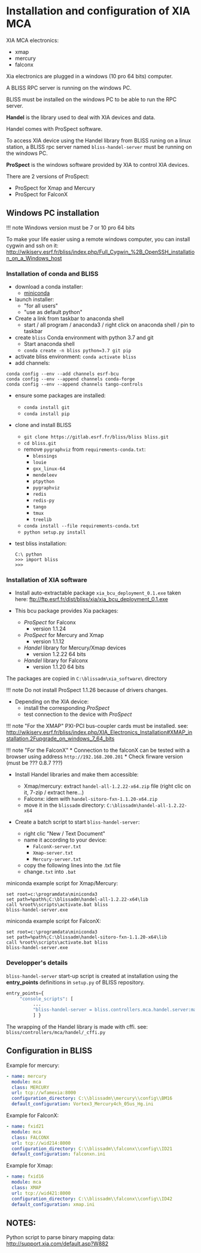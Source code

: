 # Installation and configuration of XIA MCA

XIA MCA electronics:

* xmap
* mercury
* falconx

Xia electronics are plugged in a windows (10 pro 64 bits) computer.

A BLISS RPC server is running on the windows PC.

BLISS must be installed on the windows PC to be able to run the RPC server.

**Handel** is the library used to deal with XIA devices and data.

Handel comes with ProSpect software.

To access XIA device using the Handel library from BLISS runing on a linux
station, a BLISS rpc server named `bliss-handel-server` must be running on the
windows PC.


**ProSpect** is the windows software provided by XIA to control XIA devices.

There are 2 versions of ProSpect:

* ProSpect for Xmap and Mercury
* ProSpect for FalconX


## Windows PC installation

!!! note
    Windows version must be 7 or 10 pro 64 bits


To make your life easier using a remote windows computer, you can install cygwin
and ssh on it:
http://wikiserv.esrf.fr/bliss/index.php/Full_Cygwin_%2B_OpenSSH_installation_on_a_Windows_host


### Installation of conda and BLISS

* download a conda installer:
    * [miniconda](https://repo.anaconda.com/miniconda/Miniconda3-latest-Windows-x86_64.exe)
* launch installer:
    * "for all users"
    * "use as default python"
* Create a link from taskbar to anaconda shell
    * start / all program / anaconda3 / right click on anaconda shell / pin to taskbar
* create `bliss` Conda environment with python 3.7 and git
    * Start anaconda shell
    * `conda create -n bliss python=3.7 git pip`
* activate bliss environment: `conda activate bliss`
* add channels:
```
conda config --env --add channels esrf-bcu
conda config --env --append channels conda-forge
conda config --env --append channels tango-controls
```
* ensure some packages are installed:
    * `conda install git`
    * `conda install pip`
* clone and install BLISS
    * `git clone https://gitlab.esrf.fr/bliss/bliss bliss.git`
    * `cd bliss.git`
    * remove `pygraphviz` from `requirements-conda.txt`:
        * `blessings`
        * `louie`
        * `gxx_linux-64`
        * `mendeleev`
        * `ptpython`
        * `pygraphviz`
        * `redis`
        * `redis-py`
        * `tango`
        * `tmux`
        * `treelib`
    * `conda install --file requirements-conda.txt`
    * `python setup.py install`

* test bliss installation:
    ```
    C:\ python
    >>> import bliss
    >>>
    ```


### Installation of XIA software

* Install auto-extractable package `xia_bcu_deployment_0.1.exe` taken here:
  ftp://ftp.esrf.fr/dist/bliss/xia/xia_bcu_deployment_0.1.exe

* This bcu package provides Xia packages:
    * *ProSpect* for Falconx
        * version 1.1.24
    * *ProSpect* for Mercury and Xmap
        * version 1.1.12
    * *Handel* library for Mercury/Xmap devices
        * version 1.2.22 64 bits
    * *Handel* library for Falconx
        * version 1.1.20 64 bits

The packages are copied in `C:\blissadm\xia_software\` directory

!!! note
    Do not install ProSpect 1.1.26 because of drivers changes.

* Depending on the XIA device:
    * install the corresponding *ProSpect*
    * test connection to the device with *ProSpect*

!!! note "For the XMAP"
    PXI-PCI bus-coupler cards must be installed. see:
    http://wikiserv.esrf.fr/bliss/index.php/XIA_Electronics_Installation#XMAP_installation.2Fupgrade_on_windows_7_64_bits

!!! note "For the FalconX"
    * Connection to the falconX can be tested with a browser using address `http://192.168.200.201`
    * Check firware version (must be ??? 0.8.7 ???)


* Install Handel libraries and make them accessible:
    * Xmap/mercury: extract `handel-all-1.2.22-x64.zip` file (right clic on it, 7-zip / extract here...)
    * Falconx: idem with `handel-sitoro-fxn-1.1.20-x64.zip`
    * move it in the `blissadm` directory: `C:\blissadm\handel-all-1.2.22-x64`

* Create a batch script to start `bliss-handel-server`:
    * right clic "New / Text Document"
    * name it according to your device:
        * `FalconX-server.txt`
        * `Xmap-server.txt`
        * `Mercury-server.txt`
    * copy the following lines into the .txt file
    * change`.txt` into `.bat`

miniconda example script for Xmap/Mercury:
```
set root=c:\programdata\miniconda3
set path=%path%;C:\blissadm\handel-all-1.2.22-x64\lib
call %root%\scripts\activate.bat bliss
bliss-handel-server.exe
```

miniconda example script for FalconX:
```
set root=c:\programdata\miniconda3
set path=%path%;C:\blissadm\handel-sitoro-fxn-1.1.20-x64\lib
call %root%\scripts\activate.bat bliss
bliss-handel-server.exe
```

### Developper's details

`bliss-handel-server` start-up script is created at installation using
the **entry_points** definitions in `setup.py` of BLISS repository.

```python
entry_points={
     "console_scripts": [
          ...
          "bliss-handel-server = bliss.controllers.mca.handel.server:main",
          ] }
```

The wrapping of the Handel library is made with cffi. see:
`bliss/controllers/mca/handel/_cffi.py`



## Configuration in BLISS


Example for mercury:
```yaml
- name: mercury
  module: mca
  class: MERCURY
  url: tcp://wfamexia:8000
  configuration_directory: C:\\blissadm\\mercury\\config\\BM16
  default_configuration: Vortex3_Mercury4ch_05us_Hg.ini
```

Example for FalconX:
```yaml
- name: fxid21
  module: mca
  class: FALCONX
  url: tcp://wid214:8000
  configuration_directory: C:\\blissadm\\falconx\\config\\ID21
  default_configuration: falconxn.ini
```

Example for Xmap:
```yaml
- name: fxid16
  module: mca
  class: XMAP
  url: tcp://wid421:8000
  configuration_directory: C:\\blissadm\\falconx\\config\\ID42
  default_configuration: xmap.ini

```

## NOTES:

Python script to parse binary mapping data: http://support.xia.com/default.asp?W882


